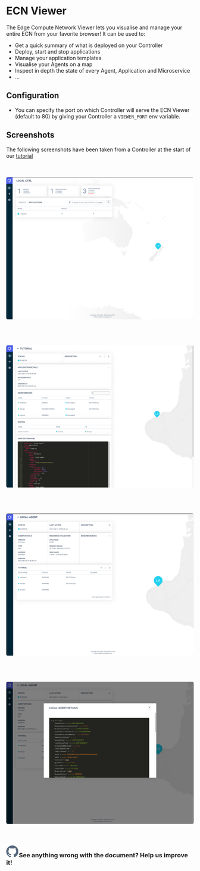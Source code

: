 # ECN Viewer

The Edge Compute Network Viewer lets you visualise and manage your entire ECN from your favorite browser!
It can be used to:

- Get a quick summary of what is deployed on your Controller
- Deploy, start and stop applications
- Manage your application templates
- Visualise your Agents on a map
- Inspect in depth the state of every Agent, Application and Microservice
- ...

## Configuration

- You can specify the port on which Controller will serve the ECN Viewer (default to 80) by giving your Controller a `VIEWER_PORT` env variable.

## Screenshots

The following screenshots have been taken from a Controller at the start of our [tutorial](../tutorial/introduction.html)

<div style="display:flex;flex-wrap:wrap;align-items:center;justify-content:center">
  <img src="/static/images/ecn-viewer/summary.png" style="max-width:100%;border-radius: 0.3em;margin: 35px 0;" />
  <img src="/static/images/ecn-viewer/app.png" style="max-width:100%;border-radius: 0.3em;margin: 35px 0;" />
  <img src="/static/images/ecn-viewer/agent.png" style="max-width:100%;border-radius: 0.3em;margin: 35px 0;" />
  <img src="/static/images/ecn-viewer/agent-details.png" style="max-width:100%;border-radius: 0.3em;margin: 35px 0;" />
</div>

<aside class="notifications contribute">
  <h3><img src="/static/images/icos/ico-github.svg" alt=""/>See anything wrong with the document? Help us improve it!</h3>
  <a href="https://github.com/eclipse-iofog/iofog.org/edit/develop/content/docs/3.0/reference-controller/ecn-viewer.md"
    target="_blank">
    
  </a>
</aside>
